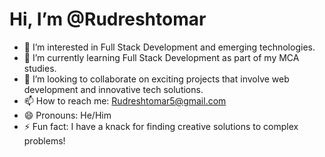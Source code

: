 # Hi, I’m @Rudreshtomar
* 👀 I’m interested in Full Stack Development and emerging technologies.
* 🌱 I’m currently learning Full Stack Development as part of my MCA studies.
* 💞️ I’m looking to collaborate on exciting projects that involve web development and innovative tech solutions.
* 📫 How to reach me: Rudreshtomar5@gmail.com
* 😄 Pronouns: He/Him
* ⚡ Fun fact: I have a knack for finding creative solutions to complex problems!


<!---
Rudreshtomar/Rudreshtomar is a ✨ special ✨ repository because its `README.md` (this file) appears on your GitHub profile.
You can click the Preview link to take a look at your changes.
--->
